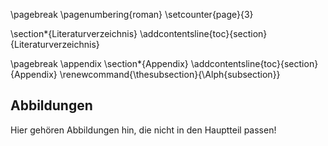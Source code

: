 \pagebreak
\pagenumbering{roman}
\setcounter{page}{3}

\section*{Literaturverzeichnis}
\addcontentsline{toc}{section}{Literaturverzeichnis}

<div id="refs"></div>

\pagebreak
\appendix
\section*{Appendix}
\addcontentsline{toc}{section}{Appendix}
\renewcommand{\thesubsection}{\Alph{subsection}}

## Abbildungen

Hier gehören Abbildungen hin, die nicht in den Hauptteil passen!
